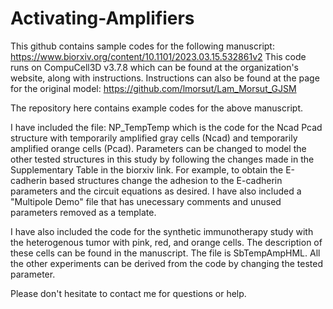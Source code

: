 # Activating-Amplifiers

This github contains sample codes for the following manuscript: https://www.biorxiv.org/content/10.1101/2023.03.15.532861v2
This code runs on CompuCell3D v3.7.8 which can be found at the organization's website, along with instructions. 
Instructions can also be found at the page for the original model: https://github.com/lmorsut/Lam_Morsut_GJSM

The repository here contains example codes for the above manuscript. 

I have included the file: 
NP_TempTemp which is the code for the Ncad Pcad structure with temporarily amplified gray cells (Ncad) and temporarily amplified orange cells (Pcad).
Parameters can be changed to model the other tested structures in this study by following the changes made in the Supplementary Table in the biorxiv link.
For example, to obtain the E-cadherin based structures change the adhesion to the E-cadherin parameters and the circuit equations as desired.
I have also included a "Multipole Demo" file that has unecessary comments and unused parameters removed as a template.

I have also included the code for the synthetic immunotherapy study with the heterogenous tumor with pink, red, and orange cells.
The description of these cells can be found in the manuscript.
The file is SbTempAmpHML. All the other experiments can be derived from the code by changing the tested parameter.

Please don't hesitate to contact me for questions or help.
